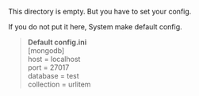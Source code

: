 This directory is empty.
But you have to set your config.

If you do not put it here, System make default config.

> **Default config.ini**   
> [mongodb]   
> host = localhost   
> port = 27017   
> database = test   
> collection = urlitem   

